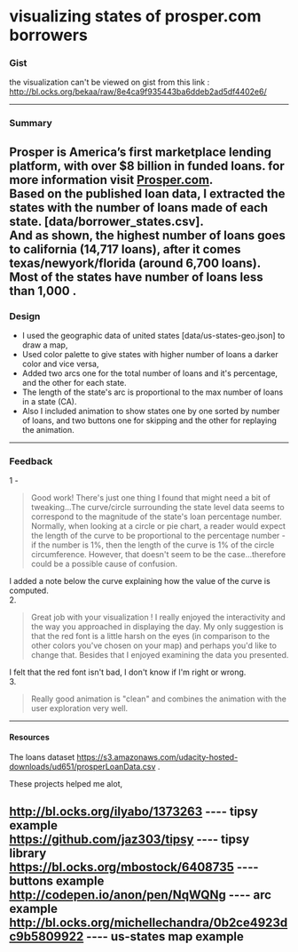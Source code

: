 # visualizing states of prosper.com borrowers  

### Gist
the visualization can't be viewed on gist from this link : http://bl.ocks.org/bekaa/raw/8e4ca9f935443ba6ddeb2ad5df4402e6/  

------------

### Summary  
Prosper is America’s first marketplace lending platform, with over $8 billion in funded loans. for more information visit [Prosper.com](https://www.prosper.com/).     
Based on the published loan data, I extracted the states with the number of loans made of each state. [data/borrower_states.csv].  
And as shown, the highest number of loans goes to california (14,717 loans), after it comes texas/newyork/florida (around 6,700 loans).  
Most of the states have number of loans less than 1,000 .
--------
### Design
- I used the geographic data of united states [data/us-states-geo.json] to draw a map,  
- Used color palette to give states with higher number of loans a darker color and vice versa,  
- Added two arcs one for the total number of loans and it's percentage, and the other for each state.  
- The length of the state's arc is proportional to the max number of loans in a state (CA).  
- Also I included animation to show states one by one sorted by number of loans, and two buttons one for skipping and the other for replaying the animation.  
-----------
### Feedback
1 -
>Good work! There's just one thing I found that might need a bit of tweaking...The curve/circle surrounding the state level data seems to correspond to the magnitude of the state's loan percentage number. Normally, when looking at a circle or pie chart, a reader would expect the length of the curve to be proportional to the percentage number - if the number is 1%, then the length of the curve is 1% of the circle circumference. However, that doesn't seem to be the case...therefore could be a possible cause of confusion.  

I added a note below the curve explaining how the value of the curve is computed.   
2.
>  Great job with your visualization ! I really enjoyed the interactivity and the way you approached in displaying the day. My only suggestion is that the red font is a little harsh on the eyes (in comparison to the other colors you've chosen on your map) and perhaps you'd like to change that. Besides that I enjoyed examining the data you presented.

I felt that the red font isn't bad, I don't know if I'm right or wrong.  
3.
>Really good animation is "clean" and combines the animation with the user exploration very well.

---------------   
#### Resources

The loans dataset https://s3.amazonaws.com/udacity-hosted-downloads/ud651/prosperLoanData.csv .  

These projects helped me alot,

http://bl.ocks.org/ilyabo/1373263                        ----  tipsy example  
https://github.com/jaz303/tipsy                          ----  tipsy library  
https://bl.ocks.org/mbostock/6408735                     ----  buttons example  
http://codepen.io/anon/pen/NqWQNg                        ----  arc example  
http://bl.ocks.org/michellechandra/0b2ce4923dc9b5809922  ----  us-states map example  
-------------------------
